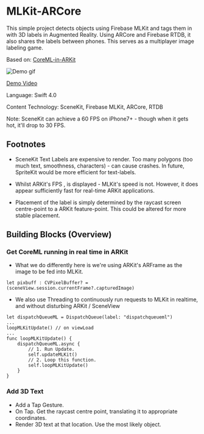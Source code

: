 # MLKit-ARCore
This simple project detects objects using Firebase MLKit and tags them in with 3D labels in Augmented Reality. Using ARCore and Firebase RTDB, it also shares the labels between phones. This serves as a multiplayer image labeling game.

Based on: [CoreML-in-ARKit](https://github.com/hanleyweng/CoreML-in-ARKit)

![Demo gif](https://media.giphy.com/media/3oo2Sxb6xSahjp3i3y/giphy.gif)

[Demo Video](https://photos.app.goo.gl/14uTsJq32qGVo2eKA)

Language: Swift 4.0

Content Technology: SceneKit, Firebase MLKit, ARCore, RTDB 

Note: SceneKit can achieve a 60 FPS on iPhone7+ - though when it gets hot, it'll drop to 30 FPS.

## Footnotes

- SceneKit Text Labels are expensive to render. Too many polygons (too much text, smoothness, characters) - can cause crashes. In future, SpriteKit would be more efficient for text-labels.

- Whilst ARKit's FPS , is displayed - MLKit's speed is not. However, it does appear sufficiently fast for real-time ARKit applications.

- Placement of the label is simply determined by the raycast screen centre-point to a ARKit feature-point. This could be altered for more stable placement.

## Building Blocks (Overview)

### Get CoreML running in real time in ARKit

- What we do differently here is we're using ARKit's ARFrame as the image to be fed into MLKit.

```
let pixbuff : CVPixelBuffer? = (sceneView.session.currentFrame?.capturedImage)
```

- We also use Threading to continuously run requests to MLKit in realtime, and without disturbing ARKit / SceneView

```
let dispatchQueueML = DispatchQueue(label: "dispatchqueueml")
...
loopMLKitUpdate() // on viewLoad
...
func loopMLKitUpdate() {
    dispatchQueueML.async {
        // 1. Run Update.
        self.updateMLKit()
        // 2. Loop this function.
        self.loopMLKitUpdate()
    }
}
```

### Add 3D Text

- Add a Tap Gesture.
- On Tap. Get the raycast centre point, translating it to appropriate coordinates.
- Render 3D text at that location. Use the most likely object.
